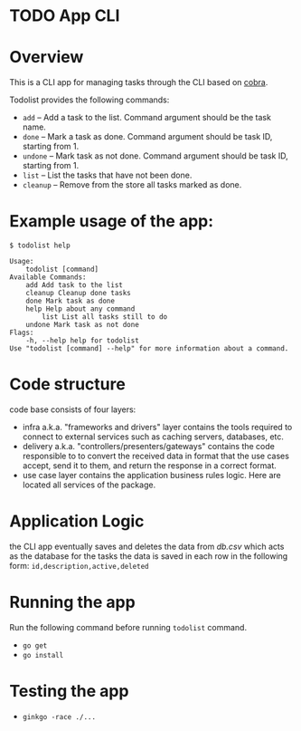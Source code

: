 # TODO App CLI


# Overview
This is a CLI app for managing tasks through the CLI based on [cobra](https://github.com/spf13/cobra).

Todolist provides the following commands:

- `add` – Add a task to the list. Command argument should be the task name.
- `done` – Mark a task as done. Command argument should be task ID, starting from 1.
- `undone` – Mark task as not done. Command argument should be task ID, starting from 1.
- `list` – List the tasks that have not been done.
- `cleanup` – Remove from the store all tasks marked as done.

# Example usage of the app:
`$ todolist help`
```
Usage:
    todolist [command]
Available Commands:
    add Add task to the list
    cleanup Cleanup done tasks
    done Mark task as done
    help Help about any command
        list List all tasks still to do
    undone Mark task as not done
Flags:
    -h, --help help for todolist
Use "todolist [command] --help" for more information about a command.
```

# Code structure

code base consists of four layers:
- infra a.k.a. "frameworks and drivers" layer contains the tools required to connect to external services such as caching servers, databases, etc.
- delivery a.k.a. "controllers/presenters/gateways" contains the code responsible to to convert the received data in format that the use cases accept, send it to them, and return the response in a correct format.
- use case layer contains the application business rules logic. Here are located all services of the package.

# Application Logic

the CLI app eventually saves and deletes the data from *db.csv* which acts as the database for the tasks
the data is saved in each row in the following form: `id,description,active,deleted`

# Running the app

Run the following command before running `todolist` command.
- `go get`
- `go install`

# Testing the app

- `ginkgo -race ./...`